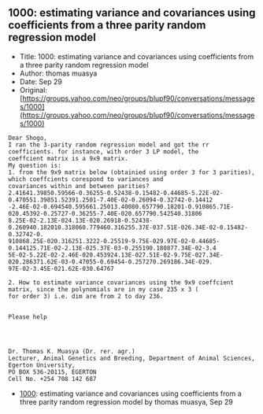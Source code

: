 ## 1000: estimating variance and covariances using coefficients from a three parity random regression model

- Title: 1000: estimating variance and covariances using coefficients from a three parity random regression model
- Author: thomas muasya
- Date: Sep 29
- Original: [https://groups.yahoo.com/neo/groups/blupf90/conversations/messages/1000](https://groups.yahoo.com/neo/groups/blupf90/conversations/messages/1000)

```
Dear Shogo,
I ran the 3-parity random regression model and got the rr coefficients. for instance, with order 3 LP model, the
coeffcient matrix is a 9x9 matrix. 
My question is: 
1. from the 9x9 matrix below (obtainied using order 3 for 3 parities), which coeffcients corespond to variances and
covariances within and between parities?
2.41641.39850.59566-0.36255-0.52438-0.15482-0.44685-5.22E-02-0.470551.39851.52391.2501-7.40E-02-0.26094-0.32742-0.14412
-2.46E-02-0.694540.595661.25013.40080.657790.18201-0.910865.71E-020.45392-0.25727-0.36255-7.40E-020.657790.542540.31806
8.25E-02-2.13E-024.13E-020.26918-0.52438-0.260940.182010.318060.779460.316255.37E-037.51E-026.34E-02-0.15482-0.32742-0.
910868.25E-020.316251.3222-0.25519-9.75E-029.97E-02-0.44685-0.144125.71E-02-2.13E-025.37E-03-0.255190.180877.34E-02-3.4
5E-02-5.22E-02-2.46E-020.453924.13E-027.51E-02-9.75E-027.34E-020.286371.62E-03-0.47055-0.69454-0.257270.269186.34E-029.
97E-02-3.45E-021.62E-030.64767

2. How to estimate variance covariances using the 9x9 coeffcient matrix, since the polynomials are in my case 235 x 3 (
for order 3) i.e. dim are from 2 to day 236.


Please help




Dr. Thomas K. Muasya (Dr. rer. agr.)
Lecturer, Animal Genetics and Breeding, Department of Animal Sciences, 
Egerton University, 
PO BOX 536-20115, EGERTON 
Cell No. +254 708 142 687
```

- [1000](1000.md): estimating variance and covariances using coefficients from a three parity random regression model by thomas muasya, Sep 29

